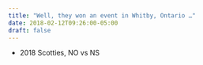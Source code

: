 ```yaml
---
title: "Well, they won an event in Whitby, Ontario …"
date: 2018-02-12T09:26:00-05:00
draft: false
---
```

- 2018 Scotties, NO vs NS
